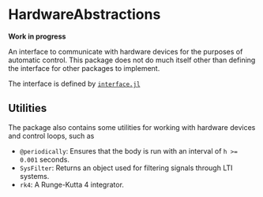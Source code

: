 # HardwareAbstractions

**Work in progress**

An interface to communicate with hardware devices for the purposes of automatic control. This package does not do much itself other than defining the interface for other packages to implement.

The interface is defined by [`interface.jl`](https://github.com/baggepinnen/HardwareAbstractions.jl/blob/main/src/interface.jl)


## Utilities
The package also contains some utilities for working with hardware devices and control loops, such as 
- `@periodically`: Ensures that the body is run with an interval of `h >= 0.001` seconds.
- `SysFilter`: Returns an object used for filtering signals through LTI systems.
- `rk4`: A Runge-Kutta 4 integrator.
